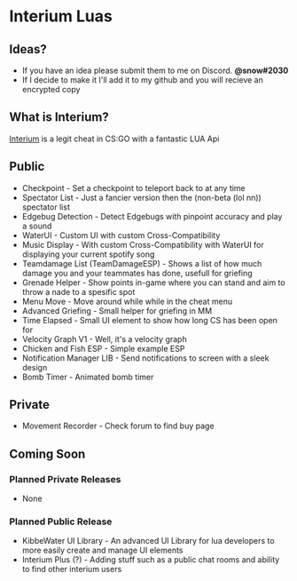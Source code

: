 # Interium Luas

## Ideas?
- If you have an idea please submit them to me on Discord. **@snow#2030**
- If I decide to make it I'll add it to my github and you will recieve an encrypted copy

## What is Interium?
[Interium](https://interium.ooo/forum/member.php?action=register&referrer=16) is a legit cheat in CS:GO with a fantastic LUA Api

## Public
* Checkpoint - Set a checkpoint to teleport back to at any time
* Spectator List - Just a fancier version then the (non-beta (lol nn)) spectator list
* Edgebug Detection - Detect Edgebugs with pinpoint accuracy and play a sound
* WaterUI - Custom UI with custom Cross-Compatibility
* Music Display - With custom Cross-Compatibility with WaterUI for displaying your current spotify song
* Teamdamage List (TeamDamageESP) - Shows a list of how much damage you and your teammates has done, usefull for griefing
* Grenade Helper - Show points in-game where you can stand and aim to throw a nade to a spesific spot
* Menu Move - Move around while while in the cheat menu
* Advanced Griefing - Small helper for griefing in MM
* Time Elapsed - Small UI element to show how long CS has been open for
* Velocity Graph V1 - Well, it's a velocity graph
* Chicken and Fish ESP - Simple example ESP
* Notification Manager LIB - Send notifications to screen with a sleek design
* Bomb Timer - Animated bomb timer

## Private
* Movement Recorder - Check forum to find buy page

## Coming Soon

### Planned **Private** Releases
* None

### Planned **Public** Release
* KibbeWater UI Library - An advanced UI Library for lua developers to more easily create and manage UI elements
* Interium Plus (?) - Adding stuff such as a public chat rooms and ability to find other interium users
